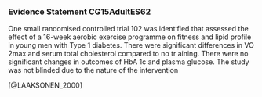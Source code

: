 ### Evidence Statement CG15AdultES62
One small randomised controlled trial 102 was identified that assessed the effect of a 16-week aerobic exercise programme on fitness and lipid profile in young men with Type 1 diabetes. There were significant differences in VO 2max and serum total cholesterol compared to no tr aining. There were no significant changes in outcomes of HbA 1c and plasma glucose. The study was not blinded due to the nature of the intervention



[@LAAKSONEN_2000]
